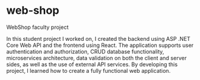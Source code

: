 # web-shop
WebShop faculty project 

In this student project I worked on, I created the backend using ASP .NET Core Web API and the frontend using React. The application supports user authentication and authorization, CRUD database functionality, microservices architecture, data validation on both the client and server sides, as well as the use of external API services. By developing this project, I learned how to create a fully functional web application.
